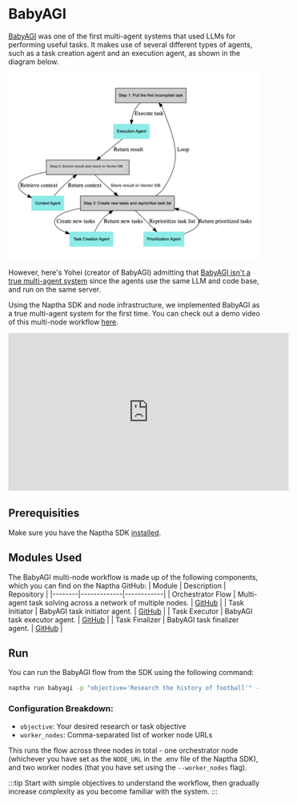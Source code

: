 # BabyAGI

[BabyAGI](https://github.com/yoheinakajima/babyagi) was one of the first multi-agent systems that used LLMs for performing useful tasks. It makes use of several different types of agents, such as a task creation agent and an execution agent, as shown in the diagram below.

![BabyAGI Architecture](/img/babyagi.png)

However, here's Yohei (creator of BabyAGI) admitting that [BabyAGI isn't a true multi-agent system](https://x.com/yoheinakajima/status/1781183534998380576) since the agents use the same LLM and code base, and run on the same server. 

Using the Naptha SDK and node infrastructure, we implemented BabyAGI as a true multi-agent system for the first time. You can check out a demo video of this multi-node workflow [here](https://www.youtube.com/watch?v=nzV04zOA0f0).

<iframe width="560" height="315" src="https://www.youtube.com/embed/nzV04zOA0f0" title="BabyAGI Multi-Node Demo" frameborder="0" allow="accelerometer; autoplay; clipboard-write; encrypted-media; gyroscope; picture-in-picture" allowfullscreen></iframe>

## Prerequisities

Make sure you have the Naptha SDK [installed](/GettingStarted/Installation). 

## Modules Used

The BabyAGI multi-node workflow is made up of the following components, which you can find on the Naptha GitHub:
| Module | Description | Repository |
|--------|-------------|------------|
| Orchestrator Flow | Multi-agent task solving across a network of multiple nodes. | [GitHub](https://github.com/NapthaAI/babyagi) |
| Task Initiator | BabyAGI task initiator agent. | [GitHub](https://github.com/NapthaAI/babyagi_task_initiator) |
| Task Executor | BabyAGI task executor agent. | [GitHub](https://github.com/NapthaAI/babyagi_task_executor) |
| Task Finalizer | BabyAGI task finalizer agent. | [GitHub](https://github.com/NapthaAI/babyagi_task_finalizer) |


## Run

You can run the BabyAGI flow from the SDK using the following command:

```bash
naptha run babyagi -p "objective='Research the history of football'" --worker_nodes "http://node.naptha.ai:7001,http://node1.naptha.ai:7001"
```

### Configuration Breakdown:
- `objective`: Your desired research or task objective
- `worker_nodes`: Comma-separated list of worker node URLs

This runs the flow across three nodes in total - one orchestrator node (whichever you have set as the ```NODE_URL``` in the .env file of the Naptha SDK), 
and two worker nodes (that you have set using the ```--worker_nodes``` flag).

:::tip
Start with simple objectives to understand the workflow, then gradually increase complexity as you become familiar with the system.
:::
